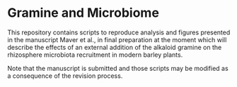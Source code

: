 # Gramine and Microbiome

This repository contains scripts to reproduce analysis and figures presented in the manuscript Maver et al., in final preparation at the moment which will describe the effects of an external addition of the alkaloid gramine on the rhizosphere microbiota recruitment in modern barley plants.

Note that the manuscript is submitted and those scripts may be modified as a consequence of the revision process.


